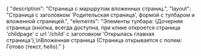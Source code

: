 {
"description": "Страница с маршрутом вложенных страниц.",
"layout": "Страница с заголовком 'Родительская страница', формой с тулбаром и вложенной страницей.",
"elements": "Элементы тулбара: (Дочерняя страница (кнопка, всегда доступна, при клике откроется страница 'childpage' с url '/child' с заголовком 'Открылась главная страница'),\nВложенная страница (Страница открывается с полем: Готово (текст, hello)."
}